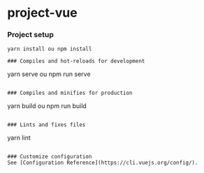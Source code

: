 # project-vue

### Project setup
```
yarn install ou npm install

### Compiles and hot-reloads for development
```
yarn serve ou npm run serve
```

### Compiles and minifies for production
```
yarn build ou npm run build
```

### Lints and fixes files
```
yarn lint
```

### Customize configuration
See [Configuration Reference](https://cli.vuejs.org/config/).
